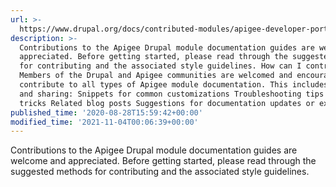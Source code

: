 ```yaml
---
url: >-
  https://www.drupal.org/docs/contributed-modules/apigee-developer-portal-kickstart/contributing-to-apigees-drupal-module-documentation
description: >-
  Contributions to the Apigee Drupal module documentation guides are welcome and
  appreciated. Before getting started, please read through the suggested methods
  for contributing and the associated style guidelines. How can I contribute?
  Members of the Drupal and Apigee communities are welcomed and encouraged to
  contribute to all types of Apigee module documentation. This includes writing
  and sharing: Snippets for common customizations Troubleshooting tips and
  tricks Related blog posts Suggestions for documentation updates or expansion.
published_time: '2020-08-28T15:59:42+00:00'
modified_time: '2021-11-04T00:06:39+00:00'
---
```

Contributions to the Apigee Drupal module documentation guides are welcome and appreciated. Before getting started, please read through the suggested methods for contributing and the associated style guidelines.